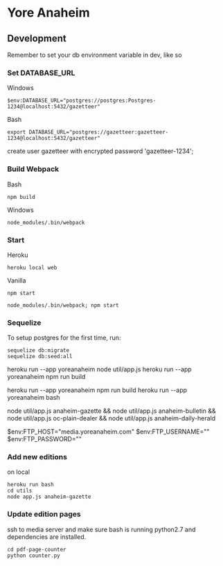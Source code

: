# Yore Anaheim

## Development

Remember to set your db environment variable in dev, like so

### Set DATABASE_URL
Windows
```
$env:DATABASE_URL="postgres://postgres:Postgres-1234@localhost:5432/gazetteer"
```
Bash
```
export DATABASE_URL="postgres://gazetteer:gazetteer-1234@localhost:5432/gazetteer"
```

create user gazetteer with encrypted password 'gazetteer-1234';

### Build Webpack
Bash
```
npm build
```
Windows
```
node_modules/.bin/webpack
```

### Start
Heroku
```
heroku local web
```
Vanilla
```
npm start
```
```
node_modules/.bin/webpack; npm start
```

### Sequelize
To setup postgres for the first time, run:
```
sequelize db:migrate
sequelize db:seed:all
```



heroku run --app yoreanaheim node util/app.js
heroku run --app yoreanaheim npm run build

heroku run --app yoreanaheim npm run build
heroku run --app yoreanaheim bash

node util/app.js anaheim-gazette && node util/app.js anaheim-bulletin && node util/app.js oc-plain-dealer && node util/app.js anaheim-daily-herald

$env:FTP_HOST="media.yoreanaheim.com"
$env:FTP_USERNAME=""
$env:FTP_PASSWORD=""


### Add new editions
on local
```
heroku run bash
cd utils
node app.js anaheim-gazette
```

### Update edition pages
ssh to media server and make sure bash is running python2.7 and dependencies are installed.
```
cd pdf-page-counter
python counter.py
```
